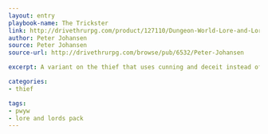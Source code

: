 ```yaml
---
layout: entry
playbook-name: The Trickster
link: http://drivethrurpg.com/product/127110/Dungeon-World-Lore-and-Lords-Pack
author: Peter Johansen
source: Peter Johansen
source-url: http://drivethrurpg.com/browse/pub/6532/Peter-Johansen

excerpt: A variant on the thief that uses cunning and deceit instead of poisons and knives.

categories:
- thief

tags:
- pwyw
- lore and lords pack
---
```

